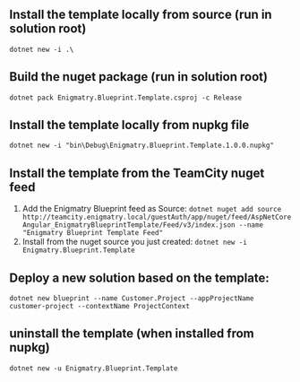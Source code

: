 ## Install the template locally from source (run in solution root)
``dotnet new -i .\``

## Build the nuget package (run in solution root)
``dotnet pack Enigmatry.Blueprint.Template.csproj -c Release``

## Install the template locally from nupkg file
``dotnet new -i "bin\Debug\Enigmatry.Blueprint.Template.1.0.0.nupkg"``

## Install the template from the TeamCity nuget feed
1. Add the Enigmatry Blueprint feed as Source:
``dotnet nuget add source http://teamcity.enigmatry.local/guestAuth/app/nuget/feed/AspNetCoreAngular_EnigmatryBlueprintTemplate/Feed/v3/index.json --name "Enigmatry Blueprint Template Feed"``
1. Install from the nuget source you just created:
``dotnet new -i Enigmatry.Blueprint.Template``

## Deploy a new solution based on the template:
``dotnet new blueprint --name Customer.Project --appProjectName customer-project --contextName ProjectContext``

## uninstall the template (when installed from nupkg)
``dotnet new -u Enigmatry.Blueprint.Template``
